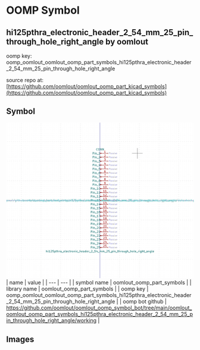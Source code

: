 # OOMP Symbol  
## hi125pthra_electronic_header_2_54_mm_25_pin_through_hole_right_angle  by oomlout  
  
oomp key: oomp_oomlout_oomlout_oomp_part_symbols_hi125pthra_electronic_header_2_54_mm_25_pin_through_hole_right_angle  
  
source repo at: [https://github.com/oomlout/oomlout_oomp_part_kicad_symbols](https://github.com/oomlout/oomlout_oomp_part_kicad_symbols)  
## Symbol  
  
[![working.png](working_600.png)](working.png)  
| name | value | 
| --- | --- | 
| symbol name | oomlout_oomp_part_symbols | 
| library name | oomlout_oomp_part_symbols | 
| oomp key | oomp_oomlout_oomlout_oomp_part_symbols_hi125pthra_electronic_header_2_54_mm_25_pin_through_hole_right_angle | 
| oomp bot github | https://github.com/oomlout/oomlout_oomp_symbol_bot/tree/main/oomlout_oomlout_oomp_part_symbols_hi125pthra_electronic_header_2_54_mm_25_pin_through_hole_right_angle/working | 
## Images  
